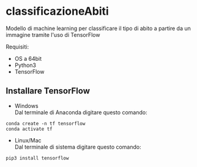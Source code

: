 # classificazioneAbiti
Modello di machine learning per classificare il tipo di abito a partire da un immagine tramite l'uso di TensorFlow

Requisiti:
* OS a 64bit
* Python3
* TensorFlow

## Installare TensorFlow
* Windows </br>
Dal terminale di Anaconda digitare questo comando:
``` 
conda create -n tf tensorflow
conda activate tf
```
* Linux/Mac </br>
Dal terminale di sistema digitare questo comando:
``` 
pip3 install tensorflow
```
